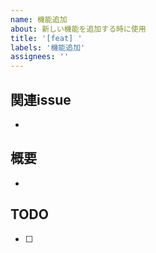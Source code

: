 ```yaml
---
name: 機能追加
about: 新しい機能を追加する時に使用
title: '[feat] '
labels: '機能追加'
assignees: ''
---
```


## 関連issue
- 

## 概要
- 

## TODO
- [ ]

